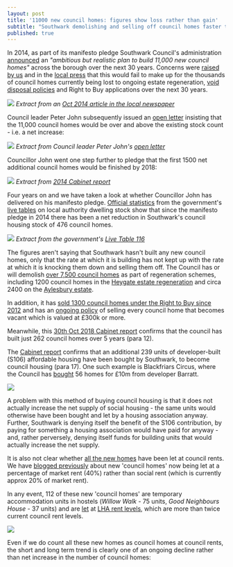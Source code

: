```yaml
---
layout: post
title: '11000 new council homes: figures show loss rather than gain'
subtitle: "Southwark demolishing and selling off council homes faster than it's building them"
published: true
---
```

In 2014, as part of its manifesto pledge Southwark Council's administration [announced](http://www.southwarklabour.co.uk/latest-news/southwark/news.aspx?p=102262) an _"ambitious but realistic plan to build 11,000 new council homes"_ across the borough over the next 30 years. Concerns were [raised by us](http://35percent.org/the-southwark-clearances) and in the [local press](https://crappistmartin.github.io/images/SNHeygateOverage.pdf) that this would fail to make up for the thousands of council homes currently being lost to ongoing estate regeneration, [void disposal policies](http://35percent.org/the-southwark-clearances/#void-disposal-policy) and Right to Buy applications over the next 30 years.

![](https://crappistmartin.github.io/images/SN1100homes.png)
*Extract from an [Oct 2014 article in the local newspaper](https://crappistmartin.github.io/images/SNHeygateOverage.pdf)*

Council leader Peter John subsequently issued an [open letter](http://35percent.org/img/pj11000councilhomesletter.pdf) insisting that the 11,000 council homes would be over and above the existing stock count - i.e. a net increase:

![](http://35percent.org/img/pj11000councilhomesletter.png)
*Extract from Council leader Peter John's [open letter](http://35percent.org/img/pj11000councilhomesletter.pdf)*

Councillor John went one step further to pledge that the first 1500 net additional council homes would be finished by 2018:

![](http://35percent.org/img/1500councilhomes.png)
*Extract from [2014 Cabinet report](http://moderngov.southwark.gov.uk/documents/s47488/Report%20Long%20term%20plans%20for%20the%20delivery%20of%20new%20council%20homes.pdf)*

Four years on and we have taken a look at whether Councillor John has delivered on his manifesto pledge. [Official statistics](https://www.gov.uk/government/uploads/system/uploads/attachment_data/file/674346/LT_116.xlsx) from the government's [live tables](https://www.gov.uk/government/statistical-data-sets/live-tables-on-dwelling-stock-including-vacants) on local authority dwelling stock show that since the manifesto pledge in 2014 there has been a net reduction in Southwark's council housing stock of 476 council homes.

![](http://35percent.org/img/livetableextract.png)
*Extract from the government's [Live Table 116](https://www.gov.uk/government/uploads/system/uploads/attachment_data/file/674346/LT_116.xlsx)*

The figures aren't saying that Southwark hasn't built any new council homes, only that the rate at which it is building has not kept up with the rate at which it is knocking them down and selling them off. The Council has or will demolish [over 7,500 council homes](http://35percent.org/the-southwark-clearances/) as part of regeneration schemes, including  1200 council homes in the [Heygate estate regeneration](http://35percent.org/heygate-regeneration-faq/) and circa 2400 on the  [Aylesbury estate](http://35percent.org/aylesbury-estate/).

In addition, it has [sold 1300 council homes under the Right to Buy since 2012](https://www.insidehousing.co.uk/comment/comment/how-we-will-attempt-to-restrict-high-rents-on-right-to-buy-re-lets-58865) and has an [ongoing policy](http://35percent.org/the-southwark-clearances/#void-disposal-policy) of selling every council home that becomes vacant which is valued at £300k or more.

Meanwhile, this [30th Oct 2018 Cabinet report](http://moderngov.southwark.gov.uk/documents/s78248/Report%20New%20Homes%20Programme%20Delivery%20Model%20Review%202018.pdf) confirms that the council has built just 262 council homes over 5 years (para 12).  

The [Cabinet report](http://moderngov.southwark.gov.uk/documents/s78248/Report%20New%20Homes%20Programme%20Delivery%20Model%20Review%202018.pdf) confirms that an additional 239 units of developer-built (S106) affordable housing have been bought by Southwark, to become council housing (para 17). One such example is Blackfriars Circus, where the Council has [bought](http://35percent.org/2017-04-29-blackfriars-affordable-housing-circus/) 56 homes for £10m from developer Barratt.

![](http://35percent.org/img/tweetmwilliamsblackfriars.png)

A problem with this method of buying council housing is that it does not actually increase the net supply of social housing - the same units would otherwise have been bought and let by a housing association anyway.  Further, Southwark is denying itself the benefit of the S106 contribution, by paying for something a housing association would have paid for anyway - and, rather perversely, denying itself funds for building units that would actually increase the net supply.

It is also not clear whether [all the new homes](http://moderngov.southwark.gov.uk/documents/s78251/Appendix%202%20Map%20showing%20approved%20schemes.pdf) have been let at council rents.  We have [blogged previously](http://35percent.org/2017-04-29-blackfriars-affordable-housing-circus/#10m-wasted-and-new-council-homes-not-even-social-rent) about new 'council homes' now being let at a percentage of market rent (40%) rather than social rent (which is currently approx 20% of market rent). 

In any event, 112 of these new 'council homes' are temporary accommodation units in hostels (_Willow Walk_ - 75 units, _Good Neighbours House_ - 37 units) and are [let](http://moderngov.southwark.gov.uk/documents/s65880/Temporary%20Accommodation%20Report.pdf) at [LHA rent levels](https://lha-direct.voa.gov.uk/SearchResults.aspx?LocalAuthorityId=28&LHACategory=999&Month=10&Year=2018&SearchPageParameters=true), which are more than twice current council rent levels.

![](http://35percent.org/img/lharates.png)

Even if we do count all these new homes as council homes at council rents, the short and long term trend is clearly one of an ongoing decline rather than net increase in the number of council homes:

<script src="http://ajax.googleapis.com/ajax/libs/jquery/1.8.2/jquery.min.js">
</script>
<script src="http://code.highcharts.com/highcharts.js">
</script>
<script src="http://code.highcharts.com/modules/exporting.js">
</script>

<div id="container" style="min-width: 310px; height: 400px; margin: 0 auto">
</div>

<script type="text/javascript">

        $('#container').highcharts({
            title: {
                text: "Southwark's Council Homes",
                x: -20 //center
            },
            subtitle: {
                text: 'Source: https://www.gov.uk/government/uploads/system/uploads/attachment_data/file/674346/LT_116.xlsx',
                x: -20
            },
            xAxis: {
                categories: ['1994', '1995', '1996', '1997', '1998', '1999',
                    '2000', '2001', '2002', '2003', '2004', '2005', '2006', '2007', '2008', '2009', '2010', '2011', '2012', '2013', '2014', '2015', '2016', '2017']
            },
            yAxis: {
                title: {
                    text: 'Council-owned stock'
                },
                plotLines: [{
                    value: 0,
                    width: 1,
                    color: '#808080'
                }]
            },
            tooltip: {
                valueSuffix: ' Council homes'
            },
            legend: {
                layout: 'vertical',
                align: 'right',
                verticalAlign: 'middle',
                borderWidth: 0
            },
            series: [{
                name: 'Southwark',
                data: [55803, 55162, 54439, 53363, 52448, 51706, 50903, 49875, 48052, 46887, 45346, 43885, 42275, 41873, 41287, 40618, 40120, 39845, 39781, 38578, 39029, 38687, 38522, 38553]
            }]
        });

</script>

